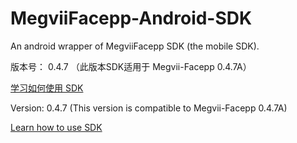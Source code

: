 # MegviiFacepp-Android-SDK
An android wrapper of MegviiFacepp SDK (the mobile SDK).

版本号： 0.4.7
（此版本SDK适用于 Megvii-Facepp 0.4.7A）

[学习如何使用 SDK](https://github.com/FacePlusPlus/MegviiFacepp-Android-SDK/wiki/)

Version: 0.4.7 (This version is compatible to Megvii-Facepp 0.4.7A)

[Learn how to use SDK](https://github.com/FacePlusPlus/MegviiFacepp-Android-SDK/wiki/)
